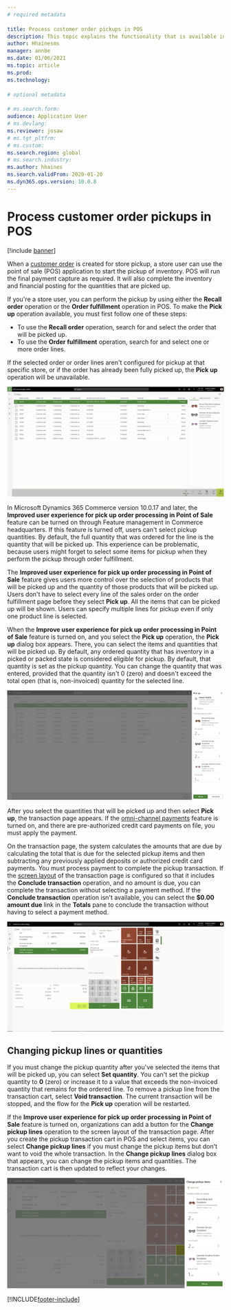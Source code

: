 ```yaml
---
# required metadata

title: Process customer order pickups in POS
description: This topic explains the functionality that is available in the point of sale (POS) application for processing customer order pickups.
author: Hhainesms
manager: annbe
ms.date: 01/06/2021
ms.topic: article
ms.prod:
ms.technology: 

# optional metadata

# ms.search.form:
audience: Application User
# ms.devlang: 
ms.reviewer: josaw
# ms.tgt_pltfrm: 
# ms.custom:
ms.search.region: global
# ms.search.industry:
ms.author: hhaines
ms.search.validFrom: 2020-01-20
ms.dyn365.ops.version: 10.0.8
---
```


# Process customer order pickups in POS

[!include [banner](includes/banner.md)]

When a [customer order](customer-orders-overview.md) is created for store pickup, a store user can use the point of sale (POS) application to start the pickup of inventory. POS will run the final payment capture as required. It will also complete the inventory and financial posting for the quantities that are picked up.

If you're a store user, you can perform the pickup by using either the **Recall order** operation or the **Order fulfillment** operation in POS. To make the **Pick up** operation available, you must first follow one of these steps:

- To use the **Recall order** operation, search for and select the order that will be picked up.
- To use the **Order fulfillment** operation, search for and select one or more order lines.

If the selected order or order lines aren't configured for pickup at that specific store, or if the order has already been fully picked up, the **Pick up** operation will be unavailable.

![Pick up operation](media/pickupoperation.png)

In Microsoft Dynamics 365 Commerce version 10.0.17 and later, the **Improved user experience for pick up order processing in Point of Sale** feature can be turned on through Feature management in Commerce headquarters. If this feature is turned off, users can't select pickup quantities. By default, the full quantity that was ordered for the line is the quantity that will be picked up. This experience can be problematic, because users might forget to select some items for pickup when they perform the pickup through order fulfillment.

The **Improved user experience for pick up order processing in Point of Sale** feature gives users more control over the selection of products that will be picked up and the quantity of those products that will be picked up. Users don't have to select every line of the sales order on the order fulfillment page before they select **Pick up**. All the items that can be picked up will be shown. Users can specify multiple lines for pickup even if only one product line is selected.

When the **Improve user experience for pick up order processing in Point of Sale** feature is turned on, and you select the **Pick up** operation, the **Pick up** dialog box appears. There, you can select the items and quantities that will be picked up. By default, any ordered quantity that has inventory in a picked or packed state is considered eligible for pickup. By default, that quantity is set as the pickup quantity. You can change the quantity that was entered, provided that the quantity isn't 0 (zero) and doesn't exceed the total open (that is, non-invoiced) quantity for the selected line.

![Pick up dialog box](media/pickupselect.png)

After you select the quantities that will be picked up and then select **Pick up**, the transaction page appears. If the [omni-channel payments](omni-channel-payments.md) feature is turned on, and there are pre-authorized credit card payments on file, you must apply the payment.

On the transaction page, the system calculates the amounts that are due by calculating the total that is due for the selected pickup items and then subtracting any previously applied deposits or authorized credit card payments. You must process payment to complete the pickup transaction. If the [screen layout](pos-screen-layouts.md) of the transaction page is configured so that it includes the **Conclude transaction** operation, and no amount is due, you can complete the transaction without selecting a payment method. If the **Conclude transaction** operation isn't available, you can select the **$0.00 amount due** link in the **Totals** pane to conclude the transaction without having to select a payment method.

![Transaction page for a customer order pickup transaction](media/pickupcart.png)

## Changing pickup lines or quantities

If you must change the pickup quantity after you've selected the items that will be picked up, you can select **Set quantity**. You can't set the pickup quantity to **0** (zero) or increase it to a value that exceeds the non-invoiced quantity that remains for the ordered line. To remove a pickup line from the transaction cart, select **Void transaction**. The current transaction will be stopped, and the flow for the **Pick up** operation will be restarted.

If the **Improve user experience for pick up order processing in Point of Sale** feature is turned on, organizations can add a button for the **Change pickup lines** operation to the screen layout of the transaction page. After you create the pickup transaction cart in POS and select items, you can select **Change pickup lines** if you must change the pickup items but don't want to void the whole transaction. In the **Change pickup lines** dialog box that appears, you can change the pickup items and quantities. The transaction cart is then updated to reflect your changes.

![Change pickup items dialog box](media/pickupchange.png)


[!INCLUDE[footer-include](../includes/footer-banner.md)]